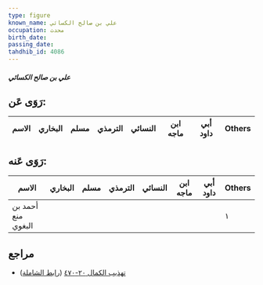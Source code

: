 ```yaml
---
type: figure
known_name: علي بن صالح الكسائي
occupation: محدث
birth_date:
passing_date:
tahdhib_id: 4086
---
```

##### علي بن صالح الكسائي

## رَوَى عَن:
| الاسم | البخاري | مسلم | الترمذي | النسائي | ابن ماجه | أبي داود | Others |
| ----- | ------- | ---- | ------- | ------- | -------- | -------- | ------ |
## رَوَى عَنه:
| الاسم              | البخاري | مسلم | الترمذي | النسائي | ابن ماجه | أبي داود | Others |
| ------------------ | ------- | ---- | ------- | ------- | -------- | -------- | ------ |
| أحمد بن منع البغوي |         |      |         |         |          |          | ١      |
## مراجع
- [تهذيب الكمال ٢٠-٤٧٠](obsidian://open?vault=Tahdhib-al-Kamal&file=Figures/٤٠٨٦-علي%20بن%20صالح%20الكسائي) ([رابط الشاملة](https://shamela.ws/book/3722/10600))